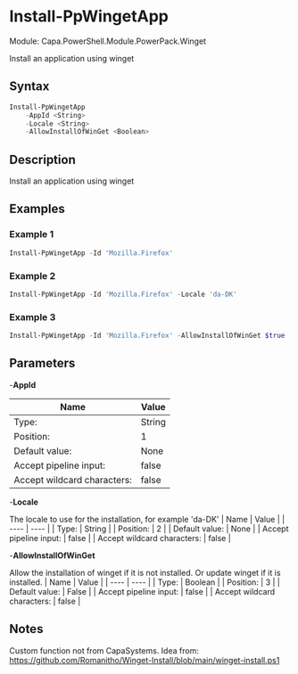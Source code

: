 # Install-PpWingetApp
Module: Capa.PowerShell.Module.PowerPack.Winget

Install an application using winget

## Syntax

```powershell
Install-PpWingetApp
	-AppId <String>
	-Locale <String>
	-AllowInstallOfWinGet <Boolean>
```

## Description

Install an application using winget

## Examples

### Example 1
```powershell
Install-PpWingetApp -Id 'Mozilla.Firefox'
```
    
### Example 2
```powershell
Install-PpWingetApp -Id 'Mozilla.Firefox' -Locale 'da-DK'
```
    
### Example 3
```powershell
Install-PpWingetApp -Id 'Mozilla.Firefox' -AllowInstallOfWinGet $true
```
    

## Parameters

-**AppId**


| Name | Value |
| ---- | ---- |
| Type: | String |
| Position: | 1 | 
| Default value: | None | 
| Accept pipeline input: | false | 
| Accept wildcard characters: | false | 

-**Locale**

The locale to use for the installation, for example 'da-DK'
| Name | Value |
| ---- | ---- |
| Type: | String |
| Position: | 2 | 
| Default value: | None | 
| Accept pipeline input: | false | 
| Accept wildcard characters: | false | 

-**AllowInstallOfWinGet**

Allow the installation of winget if it is not installed. Or update winget if it is installed.
| Name | Value |
| ---- | ---- |
| Type: | Boolean |
| Position: | 3 | 
| Default value: | False | 
| Accept pipeline input: | false | 
| Accept wildcard characters: | false | 


## Notes

Custom function not from CapaSystems. 		Idea from: https://github.com/Romanitho/Winget-Install/blob/main/winget-install.ps1
